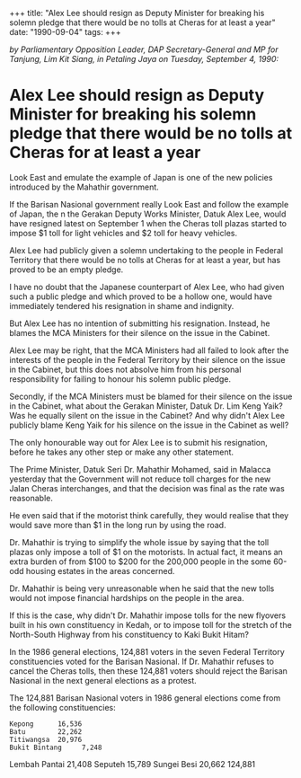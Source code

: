 +++ 
title: "Alex Lee should resign as Deputy Minister for breaking his solemn pledge that there would be no tolls at Cheras for at least a year"
date: "1990-09-04"
tags:
+++

_by Parliamentary Opposition Leader, DAP Secretary-General and MP for Tanjung, Lim Kit Siang, in Petaling Jaya on Tuesday, September 4, 1990:_

# Alex Lee should resign as Deputy Minister for breaking his solemn pledge that there would be no tolls at Cheras for at least a year

Look East and emulate the example of Japan is one of the new policies introduced by the Mahathir government.</u>

If the Barisan Nasional government really Look East and follow the example of Japan, the n the Gerakan Deputy Works Minister, Datuk Alex Lee, would have resigned latest on September 1 when the Cheras toll plazas started to impose $1 toll for light vehicles and $2 toll for heavy vehicles.

Alex Lee had publicly given a solemn undertaking to the people in Federal Territory that there would be no tolls at Cheras for at least a year, but has proved to be an empty pledge.

I have no doubt that the Japanese counterpart of Alex Lee, who had given such a public pledge and which proved to be a hollow one, would have immediately tendered his resignation in shame and indignity.

But Alex Lee has no intention of submitting his resignation. Instead, he blames the MCA Ministers for their silence on the issue in the Cabinet.

Alex Lee may be right, that the MCA Ministers had all failed to look after the interests of the people in the Federal Territory by their silence on the issue in the Cabinet, but this does not absolve him from his personal responsibility for failing to honour his solemn public pledge.

Secondly, if the MCA Ministers must be blamed for their silence on the issue in the Cabinet, what about the Gerakan Minister, Datuk Dr. Lim Keng Yaik? Was he equally silent on the issue in the Cabinet? And why didn't Alex Lee publicly blame Keng Yaik for his silence on the issue in the Cabinet as well?

The only honourable way out for Alex Lee is to submit his resignation, before he takes any other step or make any other statement.

The Prime Minister, Datuk Seri Dr. Mahathir Mohamed, said in Malacca yesterday that the Government will not reduce toll charges for the new Jalan Cheras interchanges, and that the decision was final as the rate was reasonable.

He even said that if the motorist think carefully, they would realise that they would save more than $1 in the long run by using the road.

Dr. Mahathir is trying to simplify the whole issue by saying that the toll plazas only impose a toll of $1 on the motorists. In actual fact, it means an extra burden of from $100 to $200 for the 200,000 people in the some 60-odd housing estates in the areas concerned.

Dr. Mahathir is being very unreasonable when he said that the new tolls would not impose financial hardships on the people in the area.

If this is the case, why didn't Dr. Mahathir impose tolls for the new flyovers built in his own constituency in Kedah, or to impose toll for the stretch of the North-South Highway from his constituency to Kaki Bukit Hitam?

In the 1986 general elections, 124,881 voters in the seven Federal Territory constituencies voted for the Barisan Nasional. If Dr. Mahathir refuses to cancel the Cheras tolls, then these 124,881 voters should reject the Barisan Nasional in the next general elections as a protest.

The 124,881 Barisan Nasional voters in 1986 general elections come from the following constituencies:

	Kepong		16,536
	Batu		22,262
	Titiwangsa	20,976
	Bukit Bintang	  7,248
Lembah Pantai	21,408
Seputeh	15,789
Sungei Besi	20,662
           124,881
 
